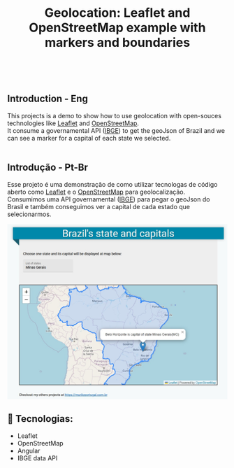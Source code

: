 <h1 align="center">Geolocation: Leaflet and OpenStreetMap example with markers and boundaries</h1>
<br>
<br>
<br>

## Introduction - Eng
This projects is a demo to show how to use geolocation with open-souces technologies like <a href="https://leafletjs.com/" target="_blank">Leaflet</a> and <a href="https://www.openstreetmap.org" target="_blank">OpenStreetMap</a>.  
It consume a governamental API (<a href="https://servicodados.ibge.gov.br" target="_blank">IBGE</a>) to get the geoJson of Brazil and we can see a marker for a capital of each state we selected.
<br>
<br>
## Introdução - Pt-Br
Esse projeto é uma demonstração de como utilizar tecnologas de código aberto como <a href="https://leafletjs.com/" target="_blank">Leaflet</a> e o <a href="https://www.openstreetmap.org" target="_blank">OpenStreetMap</a> para geolocalização.  
Consumimos uma API governamental (<a href="https://servicodados.ibge.gov.br" target="_blank">IBGE</a>) para pegar o geoJson do Brasil e também conseguimos ver a capital de cada estado que selecionarmos.

<img src="https://github.com/muriloportugal/geolocation/blob/main/maps-angular/src/assets/data/geoLocation.jpg">

## :robot: Tecnologias:
- Leaflet
- OpenStreetMap
- Angular
- IBGE data API
